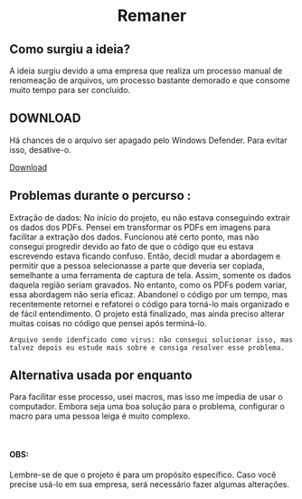 <h1 align="center">Remaner</h1>

<H2>Como surgiu a ideia?</H2>
<p>A ideia surgiu devido a uma empresa que realiza um processo manual de renomeação de arquivos, um processo bastante demorado e que consome muito tempo para ser concluído. </p>

<h2>DOWNLOAD</h2>
<p>Há chances de o arquivo ser apagado pelo Windows Defender. Para evitar isso, desative-o.</p>

[Download](https://drive.google.com/file/d/1DKP2Dh6fYpmNkO_vQi34ClK_GfPiCSG0/view?usp=drive_link)

<h2>Problemas durante o percurso :</h2>
<p>Extração de dados: No início do projeto, eu não estava conseguindo extrair os dados dos PDFs. Pensei em transformar os PDFs em imagens para facilitar a extração dos dados. Funcionou até certo ponto, mas não consegui progredir devido ao fato de que o código que eu estava escrevendo estava ficando confuso. Então, decidi mudar a abordagem e permitir que a pessoa selecionasse a parte que deveria ser copiada, semelhante a uma ferramenta de captura de tela. Assim, somente os dados daquela região seriam gravados. No entanto, como os PDFs podem variar, essa abordagem não seria eficaz. Abandonei o código por um tempo, mas recentemente retornei e refatorei o código para torná-lo mais organizado e de fácil entendimento. O projeto está finalizado, mas ainda preciso alterar muitas coisas no código que pensei após terminá-lo.

    Arquivo sendo idenficado como virus: não consegui solucionar isso, mas talvez depois eu estude mais sobre e consiga resolver esse problema.

</p>

<h2>Alternativa usada por enquanto</h2>
<p>Para facilitar esse processo, usei macros, mas isso me impedia de usar o computador. Embora seja uma boa solução para o problema, configurar o macro para uma pessoa leiga é muito complexo.</p>
</br>
<h4>OBS:</h4>
<p>Lembre-se de que o projeto é para um propósito específico. Caso você precise usá-lo em sua empresa, será necessário fazer algumas alterações.</p>
